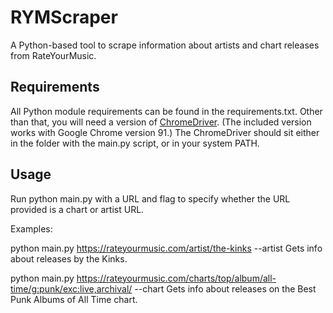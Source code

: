 # RYMScraper
A Python-based tool to scrape information about artists and chart releases from RateYourMusic.

## Requirements

All Python module requirements can be found in the requirements.txt.
Other than that, you will need a version of [ChromeDriver](https://chromedriver.chromium.org/downloads). (The included version works with Google Chrome version 91.)
The ChromeDriver should sit either in the folder with the main.py script, or in your system PATH.

## Usage

Run python main.py with a URL and flag to specify whether the URL provided is a chart or artist URL.

Examples:

python main.py https://rateyourmusic.com/artist/the-kinks --artist
Gets info about releases by the Kinks.

python main.py https://rateyourmusic.com/charts/top/album/all-time/g:punk/exc:live,archival/ --chart
Gets info about releases on the Best Punk Albums of All Time chart.

